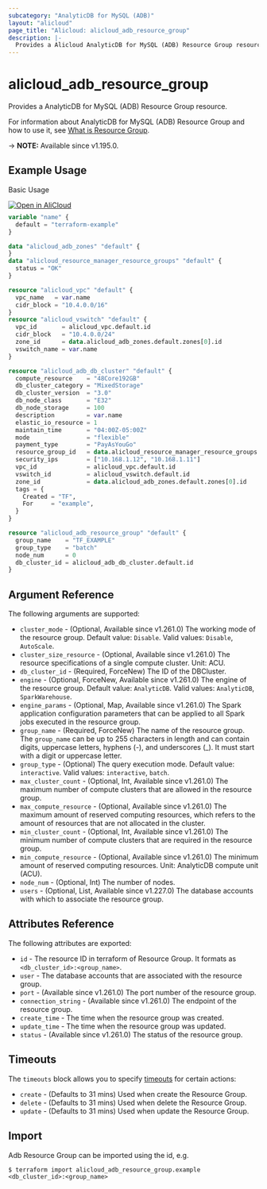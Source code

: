 ```yaml
---
subcategory: "AnalyticDB for MySQL (ADB)"
layout: "alicloud"
page_title: "Alicloud: alicloud_adb_resource_group"
description: |-
  Provides a Alicloud AnalyticDB for MySQL (ADB) Resource Group resource.
---
```


# alicloud_adb_resource_group

Provides a AnalyticDB for MySQL (ADB) Resource Group resource.

For information about AnalyticDB for MySQL (ADB) Resource Group and how to use it, see [What is Resource Group](https://www.alibabacloud.com/help/en/analyticdb-for-mysql/latest/api-doc-adb-2019-03-15-api-doc-createdbresourcegroup).

-> **NOTE:** Available since v1.195.0.

## Example Usage

Basic Usage

<div style="display: block;margin-bottom: 40px;"><div class="oics-button" style="float: right;position: absolute;margin-bottom: 10px;">
  <a href="https://api.aliyun.com/terraform?resource=alicloud_adb_resource_group&exampleId=b585e2dc-7099-5d61-5285-d0cca6665da8440cfdc2&activeTab=example&spm=docs.r.adb_resource_group.0.b585e2dc70&intl_lang=EN_US" target="_blank">
    <img alt="Open in AliCloud" src="https://img.alicdn.com/imgextra/i1/O1CN01hjjqXv1uYUlY56FyX_!!6000000006049-55-tps-254-36.svg" style="max-height: 44px; max-width: 100%;">
  </a>
</div></div>

```terraform
variable "name" {
  default = "terraform-example"
}

data "alicloud_adb_zones" "default" {
}
data "alicloud_resource_manager_resource_groups" "default" {
  status = "OK"
}

resource "alicloud_vpc" "default" {
  vpc_name   = var.name
  cidr_block = "10.4.0.0/16"
}
resource "alicloud_vswitch" "default" {
  vpc_id       = alicloud_vpc.default.id
  cidr_block   = "10.4.0.0/24"
  zone_id      = data.alicloud_adb_zones.default.zones[0].id
  vswitch_name = var.name
}

resource "alicloud_adb_db_cluster" "default" {
  compute_resource    = "48Core192GB"
  db_cluster_category = "MixedStorage"
  db_cluster_version  = "3.0"
  db_node_class       = "E32"
  db_node_storage     = 100
  description         = var.name
  elastic_io_resource = 1
  maintain_time       = "04:00Z-05:00Z"
  mode                = "flexible"
  payment_type        = "PayAsYouGo"
  resource_group_id   = data.alicloud_resource_manager_resource_groups.default.ids.0
  security_ips        = ["10.168.1.12", "10.168.1.11"]
  vpc_id              = alicloud_vpc.default.id
  vswitch_id          = alicloud_vswitch.default.id
  zone_id             = data.alicloud_adb_zones.default.zones[0].id
  tags = {
    Created = "TF",
    For     = "example",
  }
}

resource "alicloud_adb_resource_group" "default" {
  group_name    = "TF_EXAMPLE"
  group_type    = "batch"
  node_num      = 0
  db_cluster_id = alicloud_adb_db_cluster.default.id
}
```

## Argument Reference

The following arguments are supported:
* `cluster_mode` - (Optional, Available since v1.261.0) The working mode of the resource group. Default value: `Disable`. Valid values: `Disable`, `AutoScale`.
* `cluster_size_resource` - (Optional, Available since v1.261.0) The resource specifications of a single compute cluster. Unit: ACU.
* `db_cluster_id` - (Required, ForceNew) The ID of the DBCluster.
* `engine` - (Optional, ForceNew, Available since v1.261.0) The engine of the resource group. Default value: `AnalyticDB`. Valid values: `AnalyticDB`, `SparkWarehouse`.
* `engine_params` - (Optional, Map, Available since v1.261.0) The Spark application configuration parameters that can be applied to all Spark jobs executed in the resource group.
* `group_name` - (Required, ForceNew) The name of the resource group. The `group_name` can be up to 255 characters in length and can contain digits, uppercase letters, hyphens (-), and underscores (_). It must start with a digit or uppercase letter.
* `group_type` - (Optional) The query execution mode. Default value: `interactive`. Valid values: `interactive`, `batch`.
* `max_cluster_count` - (Optional, Int, Available since v1.261.0) The maximum number of compute clusters that are allowed in the resource group.
* `max_compute_resource` - (Optional, Available since v1.261.0) The maximum amount of reserved computing resources, which refers to the amount of resources that are not allocated in the cluster.
* `min_cluster_count` - (Optional, Int, Available since v1.261.0) The minimum number of compute clusters that are required in the resource group.
* `min_compute_resource` - (Optional, Available since v1.261.0) The minimum amount of reserved computing resources. Unit: AnalyticDB compute unit (ACU).
* `node_num` - (Optional, Int) The number of nodes.
* `users` - (Optional, List, Available since v1.227.0) The database accounts with which to associate the resource group.

## Attributes Reference

The following attributes are exported:

* `id` - The resource ID in terraform of Resource Group. It formats as `<db_cluster_id>:<group_name>`.
* `user` - The database accounts that are associated with the resource group.
* `port` - (Available since v1.261.0) The port number of the resource group.
* `connection_string` - (Available since v1.261.0) The endpoint of the resource group.
* `create_time` - The time when the resource group was created.
* `update_time` - The time when the resource group was updated.
* `status` - (Available since v1.261.0) The status of the resource group.

## Timeouts

The `timeouts` block allows you to specify [timeouts](https://developer.hashicorp.com/terraform/language/resources/syntax#operation-timeouts) for certain actions:
* `create` - (Defaults to 31 mins) Used when create the Resource Group.
* `delete` - (Defaults to 31 mins) Used when delete the Resource Group.
* `update` - (Defaults to 31 mins) Used when update the Resource Group.

## Import

Adb Resource Group can be imported using the id, e.g.

```shell
$ terraform import alicloud_adb_resource_group.example <db_cluster_id>:<group_name>
```
